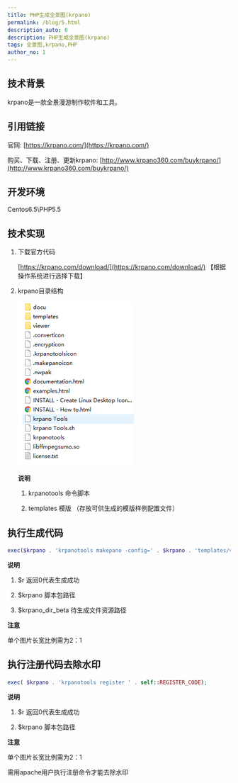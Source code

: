 ```yaml
---
title: PHP生成全景图(krpano)
permalink: /blog/5.html
description_auto: 0
description: PHP生成全景图(krpano)
tags: 全景图,krpano,PHP
author_no: 1
---
```


## 技术背景

krpano是一款全景漫游制作软件和工具。

## 引用链接

官网: [https://krpano.com/](https://krpano.com/)

购买、下载、注册、更新krpano: [http://www.krpano360.com/buykrpano/](http://www.krpano360.com/buykrpano/)

## 开发环境

Centos6.5\PHP5.5

## 技术实现

1. 下载官方代码
   
    [https://krpano.com/download/](https://krpano.com/download/) 【根据操作系统进行选择下载】
    
2. krpano目录结构
    
    ![krpano目录结构](/assets/posts/blog/krpano目录结构.png)
    
    **说明**

    1. krpanotools  命令脚本
    
    2. templates  模版 （存放可供生成的模版样例配置文件）
    
## 执行生成代码

```php
exec($krpano . 'krpanotools makepano -config=' . $krpano . 'templates/vtour-vr.config %F ' . $krpano_dir_beta . '/*', $opt, $r);
```

**说明**    

1. $r 返回0代表生成成功 

2. $krpano 脚本包路径
    
3. $krpano_dir_beta 待生成文件资源路径

**注意**

单个图片长宽比例需为2：1

## 执行注册代码去除水印

```php
exec( $krpano . 'krpanotools register ' . self::REGISTER_CODE);
```

**说明**

1. $r 返回0代表生成成功

2. $krpano 脚本包路径

**注意**

单个图片长宽比例需为2：1

需用apache用户执行注册命令才能去除水印




